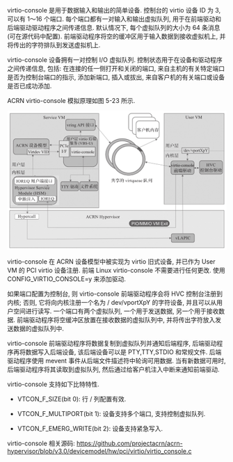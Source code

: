 
virtio-console 是用于数据输入和输出的简单设备. 控制台的 virtio 设备 ID 为 3, 可以有 1～16 个端口. 每个端口都有一对输入和输出虚拟队列, 用于在前端驱动和后端驱动驱动程序之间传递信息. 默认情况下, 每个虚拟队列的大小为 64 条消息 (可在源代码中配置)​. 前端驱动程序将空的缓冲区用于输入数据到接收虚拟机上, 并将传出的字符排队到发送虚拟机上.

virtio-console 设备拥有一对控制 I/O 虚拟队列. 控制状态用于在设备和驱动程序之间传递信息, 包括: 在连接的任一侧打开和关闭的端口, 来自主机的有关特定端口是否为控制台端口的指示, 添加新端口, 插入或拔出, 来自客户机的有关端口或设备是否已成功添加.

ACRN virtio-console 模拟原理如图 5-23 所示.

![2024-10-24-16-30-36.png](./images/2024-10-24-16-30-36.png)

virtio-console 在 ACRN 设备模型中被实现为 virtio 旧式设备, 并已作为 User VM 的 PCI virtio 设备注册. 前端 Linux virtio-console 不需要进行任何更改. 使用 CONFIG_VIRTIO_CONSOLE=y 来添加驱动.

如果端口配置为控制台, 则 virtio-console 前端驱动程序会将 HVC 控制台注册到内核; 否则, 它将向内核注册一个名为 / dev/vportXpY 的字符设备, 并且可以从用户空间进行读写. 一个端口有两个虚拟队列, 一个用于发送数据, 另一个用于接收数据. 前端驱动程序将空缓冲区放置在接收数据的虚拟队列中, 并将传出字符放入发送数据的虚拟队列中.

virtio-console 前端驱动程序将数据复制到虚拟队列并通知后端程序, 后端驱动程序再将数据写入后端设备, 该后端设备可以是 PTY,TTY,STDIO 和常规文件. 后端驱动程序使用 mevent 事件从后端文件描述符中轮询可用数据. 当有新数据可用时, 后端驱动程序将其读取到虚拟队列, 然后通过给客户机注入中断来通知前端驱动.

virtio-console 支持如下比特特性.

* VTCON_F_SIZE(bit 0): 行 / 列配置有效.

* VTCON_F_MULTIPORT(bit 1): 设备支持多个端口, 支持控制虚拟队列.

* VTCON_F_EMERG_WRITE(bit 2): 设备支持紧急写入.

virtio-console 相关源码: https://github.com/projectacrn/acrn-hypervisor/blob/v3.0/devicemodel/hw/pci/virtio/virtio_console.c

